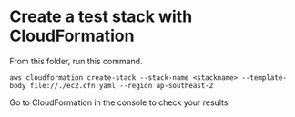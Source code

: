 # Create a test stack with CloudFormation

From this folder, run this command. 

`aws cloudformation create-stack --stack-name <stackname> --template-body file://./ec2.cfn.yaml --region ap-southeast-2`

Go to CloudFormation in the console to check your results
